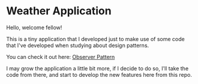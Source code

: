 # Weather Application  

Hello, welcome fellow!

This is a tiny application that I developed just to make use of some code that I've developed when studying about design patterns.

You can check it out here:
[Observer Pattern](https://github.com/leviermonaites/head-first-design-patterns-exercises/tree/master/ObserverPattern/Problems/MySolution)

I may grow the application a little bit more, if I decide to do so, I'll take the code from there, and start to develop the new features here from this repo.
